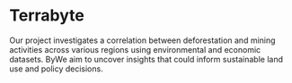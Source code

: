 # Terrabyte

Our project investigates a correlation between deforestation and mining activities across various regions using environmental and economic datasets. ByWe aim to uncover insights that could inform sustainable land use and policy decisions.

